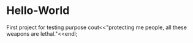 # Hello-World
 First project for testing purpose
cout<<"protecting me people, all these weapons are lethal."<<endl;
